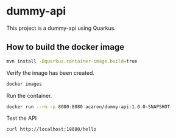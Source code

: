 # dummy-api

This project is a dummy-api using Quarkus.

## How to build the docker image

```bash
mvn install -Dquarkus.container-image.build=true
```

Verify the image has been created.
```bash
docker images
```

Run the container.
```bash
docker run --rm -p 8080:8080 acaron/dummy-api:1.0.0-SNAPSHOT
```

Test the API
```bash
curl http://localhost:18080/hello
```